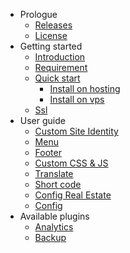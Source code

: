 - Prologue
  - [Releases](releases.md)
  - [License](license.md)
- Getting started
  - [Introduction](README.md)
  - [Requirement](requirement.md)
  - [Quick start](install-on-hosting.md)
    - [Install on hosting](install-on-hosting.md)
    - [Install on vps](install-on-vps.md)
  - [Ssl](ssl.md)
- User guide
  - [Custom Site Identity](general.md)
  - [Menu](menu.md)
  - [Footer](footer.md)
  - [Custom CSS & JS](cssjs.md)
  - [Translate](translate.md)
  - [Short code](shortcode.md)
  - [Config Real Estate](config-real-estate.md)
  - [Config](config.md)
- Available plugins
  - [Analytics](plugin-analytics.md)
  - [Backup](plugin-backup.md)
